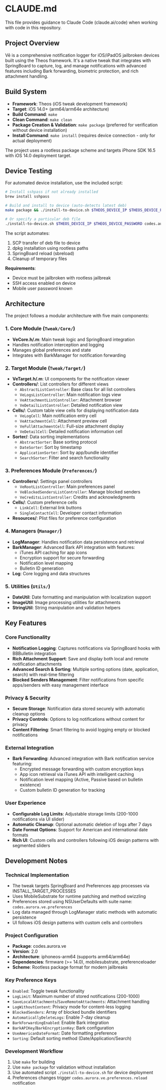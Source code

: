 # CLAUDE.md

This file provides guidance to Claude Code (claude.ai/code) when working with code in this repository.

## Project Overview

Vē is a comprehensive notification logger for iOS/iPadOS jailbroken devices built using the Theos framework. It's a native tweak that integrates with SpringBoard to capture, log, and manage notifications with advanced features including Bark forwarding, biometric protection, and rich attachment handling.

## Build System

- **Framework**: Theos (iOS tweak development framework)
- **Target**: iOS 14.0+ (arm64/arm64e architecture)
- **Build Command**: `make`
- **Clean Command**: `make clean`
- **Package Creation & Validation**: `make package` (preferred for verification without device installation)
- **Install Command**: `make install` (requires device connection - only for actual deployment)

The project uses a rootless package scheme and targets iPhone SDK 16.5 with iOS 14.0 deployment target.

## Device Testing

For automated device installation, use the included script:

```bash
# Install sshpass if not already installed
brew install sshpass

# Build and install to device (auto-detects latest deb)
make package && ./install-to-device.sh $THEOS_DEVICE_IP $THEOS_DEVICE_PASSWORD

# Or specify a particular deb file
./install-to-device.sh $THEOS_DEVICE_IP $THEOS_DEVICE_PASSWORD codes.aurora.ve_2.0_iphoneos-arm64.deb
```

The script automates:
1. SCP transfer of deb file to device
2. dpkg installation using rootless paths
3. SpringBoard reload (sbreload)
4. Cleanup of temporary files

**Requirements**: 
- Device must be jailbroken with rootless jailbreak
- SSH access enabled on device
- Mobile user password known

## Architecture

The project follows a modular architecture with five main components:

### 1. Core Module (`Tweak/Core/`)
- **VeCore.h/.m**: Main tweak logic and SpringBoard integration
- Handles notification interception and logging
- Manages global preferences and state
- Integrates with BarkManager for notification forwarding

### 2. Target Module (`Tweak/Target/`)
- **VeTarget.h/.m**: UI components for the notification viewer
- **Controllers/**: List controllers for different views
  - `AbstractListController`: Base class for all list controllers
  - `VeLogsListController`: Main notification logs view
  - `VeAttachmentListController`: Attachment browser
  - `VeDetailListController`: Detailed notification view
- **Cells/**: Custom table view cells for displaying notification data
  - `VeLogCell`: Main notification entry cell
  - `VeAttachmentCell`: Attachment preview cell
  - `VeFullAttachmentCell`: Full-size attachment display
  - `VeDetailCell`: Detailed notification information cell
- **Sorter/**: Data sorting implementations
  - `AbstractSorter`: Base sorting protocol
  - `DateSorter`: Sort by timestamp
  - `ApplicationSorter`: Sort by app/bundle identifier
  - `SearchSorter`: Filter and search functionality

### 3. Preferences Module (`Preferences/`)
- **Controllers/**: Settings panel controllers
  - `VeRootListController`: Main preferences panel
  - `VeBlockedSendersListController`: Manage blocked senders
  - `VeCreditsListController`: Credits and acknowledgments
- **Cells/**: Custom preference cells
  - `LinkCell`: External link buttons
  - `SingleContactCell`: Developer contact information
- **Resources/**: Plist files for preference configuration

### 4. Managers (`Manager/`)
- **LogManager**: Handles notification data persistence and retrieval
- **BarkManager**: Advanced Bark API integration with features:
  - iTunes API caching for app icons
  - Encryption support for secure forwarding
  - Notification level mapping
  - Bulletin ID generation
- **Log**: Core logging and data structures

### 5. Utilities (`Utils/`)
- **DateUtil**: Date formatting and manipulation with localization support
- **ImageUtil**: Image processing utilities for attachments
- **StringUtil**: String manipulation and validation helpers

## Key Features

### Core Functionality
- **Notification Logging**: Captures notifications via SpringBoard hooks with BBBulletin integration
- **Rich Attachment Support**: Save and display both local and remote notification attachments
- **Advanced Search & Sorting**: Multiple sorting options (date, application, search) with real-time filtering
- **Blocked Senders Management**: Filter notifications from specific apps/senders with easy management interface

### Privacy & Security
- **Secure Storage**: Notification data stored securely with automatic cleanup options
- **Privacy Controls**: Options to log notifications without content for privacy
- **Content Filtering**: Smart filtering to avoid logging empty or blocked notifications

### External Integration  
- **Bark Forwarding**: Advanced integration with Bark notification service featuring:
  - Encrypted message forwarding with custom encryption keys
  - App icon retrieval via iTunes API with intelligent caching
  - Notification level mapping (Active, Passive based on bulletin existence)
  - Custom bulletin ID generation for tracking

### User Experience
- **Configurable Log Limits**: Adjustable storage limits (200-1000 notifications via UI slider)
- **Automatic Cleanup**: Optional automatic deletion of logs after 7 days
- **Date Format Options**: Support for American and international date formats
- **Rich UI**: Custom cells and controllers following iOS design patterns with segmented sliders

## Development Notes

### Technical Implementation
- The tweak targets SpringBoard and Preferences app processes via INSTALL_TARGET_PROCESSES
- Uses MobileSubstrate for runtime patching and method swizzling
- Preferences stored using NSUserDefaults with suite name: `codes.aurora.ve.preferences`
- Log data managed through LogManager static methods with automatic persistence
- UI follows iOS design patterns with custom cells and controllers

### Project Configuration
- **Package**: codes.aurora.ve
- **Version**: 2.0
- **Architecture**: iphoneos-arm64 (supports arm64/arm64e)
- **Dependencies**: firmware (>= 14.0), mobilesubstrate, preferenceloader
- **Scheme**: Rootless package format for modern jailbreaks

### Key Preference Keys
- `Enabled`: Toggle tweak functionality
- `LogLimit`: Maximum number of stored notifications (200-1000)
- `SaveLocalAttachments`/`SaveRemoteAttachments`: Attachment handling
- `LogWithoutContent`: Privacy mode for content-less logging
- `BlockedSenders`: Array of blocked bundle identifiers
- `AutomaticallyDeleteLogs`: Enable 7-day cleanup
- `BarkForwardingEnabled`: Enable Bark integration
- `BarkAPIKey`/`BarkEncryptionKey`: Bark configuration
- `UseAmericanDateFormat`: Date formatting preference
- `Sorting`: Default sorting method (Date/Application/Search)

### Development Workflow
1. Use `make` for building
2. Use `make package` for validation without installation
3. Use automated script `./install-to-device.sh` for device deployment
4. Preferences changes trigger `codes.aurora.ve.preferences.reload` notification